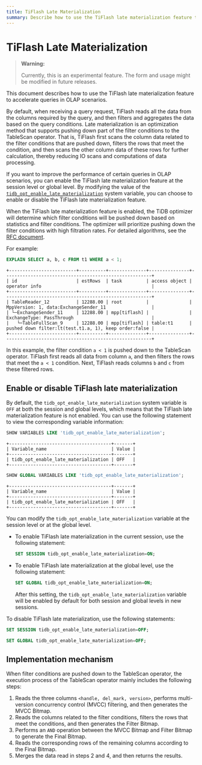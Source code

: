 ```yaml
---
title: TiFlash Late Materialization
summary: Describe how to use the TiFlash late materialization feature to accelerate queries in OLAP scenarios.
---
```


# TiFlash Late Materialization

> **Warning:**
>
> Currently, this is an experimental feature. The form and usage might be modified in future releases.

This document describes how to use the TiFlash late materialization feature to accelerate queries in OLAP scenarios.

By default, when receiving a query request, TiFlash reads all the data from the columns required by the query, and then filters and aggregates the data based on the query conditions. Late materialization is an optimization method that supports pushing down part of the filter conditions to the TableScan operator. That is, TiFlash first scans the column data related to the filter conditions that are pushed down, filters the rows that meet the condition, and then scans the other column data of these rows for further calculation, thereby reducing IO scans and computations of data processing.

If you want to improve the performance of certain queries in OLAP scenarios, you can enable the TiFlash late materialization feature at the session level or global level. By modifying the value of the [`tidb_opt_enable_late_materialization`](/system-variables.md#tidb_opt_enable_late_materialization-new-in-v700) system variable, you can choose to enable or disable the TiFlash late materialization feature.

When the TiFlash late materialization feature is enabled, the TiDB optimizer will determine which filter conditions will be pushed down based on statistics and filter conditions. The optimizer will prioritize pushing down the filter conditions with high filtration rates. For detailed algorithms, see the [RFC document](https://github.com/pingcap/tidb/tree/master/docs/design/2022-12-06-support-late-materialization.md).

For example:

```sql
EXPLAIN SELECT a, b, c FROM t1 WHERE a < 1;
```

```
+-------------------------+----------+--------------+---------------+-------------------------------------------------------+
| id                      | estRows  | task         | access object | operator info                                         |
+-------------------------+----------+--------------+---------------+-------------------------------------------------------+
| TableReader_12          | 12288.00 | root         |               | MppVersion: 1, data:ExchangeSender_11                 |
| └─ExchangeSender_11     | 12288.00 | mpp[tiflash] |               | ExchangeType: PassThrough                             |
|   └─TableFullScan_9     | 12288.00 | mpp[tiflash] | table:t1      | pushed down filter:lt(test.t1.a, 1), keep order:false |
+-------------------------+----------+--------------+---------------+-------------------------------------------------------+
```

In this example, the filter condition `a < 1` is pushed down to the TableScan operator. TiFlash first reads all data from column `a`, and then filters the rows that meet the `a < 1` condition. Next, TiFlash reads columns `b` and `c` from these filtered rows.

## Enable or disable TiFlash late materialization

By default,  the `tidb_opt_enable_late_materialization` system variable is `OFF` at both the session and global levels, which means that the TiFlash late materialization feature is not enabled. You can use the following statement to view the corresponding variable information:

```sql
SHOW VARIABLES LIKE 'tidb_opt_enable_late_materialization';
```

```
+--------------------------------------+-------+
| Variable_name                        | Value |
+--------------------------------------+-------+
| tidb_opt_enable_late_materialization | OFF   |
+--------------------------------------+-------+
```

```sql
SHOW GLOBAL VARIABLES LIKE 'tidb_opt_enable_late_materialization';
```

```
+--------------------------------------+-------+
| Variable_name                        | Value |
+--------------------------------------+-------+
| tidb_opt_enable_late_materialization | OFF   |
+--------------------------------------+-------+
```

You can modify the `tidb_opt_enable_late_materialization` variable at the session level or at the global level.

- To enable TiFlash late materialization in the current session, use the following statement:

    ```sql
    SET SESSION tidb_opt_enable_late_materialization=ON;
    ```

- To enable TiFlash late materialization at the global level, use the following statement:

    ```sql
    SET GLOBAL tidb_opt_enable_late_materialization=ON;
    ```

    After this setting, the `tidb_opt_enable_late_materialization` variable will be enabled by default for both session and global levels in new sessions.

To disable TiFlash late materialization, use the following statements:

```sql
SET SESSION tidb_opt_enable_late_materialization=OFF;
```

```sql
SET GLOBAL tidb_opt_enable_late_materialization=OFF;
```

## Implementation mechanism

When filter conditions are pushed down to the TableScan operator, the execution process of the TableScan operator mainly includes the following steps:

1. Reads the three columns `<handle, del_mark, version>`, performs multi-version concurrency control (MVCC) filtering, and then generates the MVCC Bitmap.
2. Reads the columns related to the filter conditions, filters the rows that meet the conditions, and then generates the Filter Bitmap.
3. Performs an `AND` operation between the MVCC Bitmap and Filter Bitmap to generate the Final Bitmap.
4. Reads the corresponding rows of the remaining columns according to the Final Bitmap.
5. Merges the data read in steps 2 and 4, and then returns the results.
